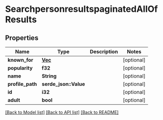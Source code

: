 # SearchpersonresultspaginatedAllOfResults

## Properties

Name | Type | Description | Notes
------------ | ------------- | ------------- | -------------
**known_for** | [**Vec<Value>**](Value.md) |  | [optional] 
**popularity** | **f32** |  | [optional] 
**name** | **String** |  | [optional] 
**profile_path** | **serde_json::Value** |  | [optional]
**id** | **i32** |  | [optional] 
**adult** | **bool** |  | [optional] 

[[Back to Model list]](../README.md#documentation-for-models) [[Back to API list]](../README.md#documentation-for-api-endpoints) [[Back to README]](../README.md)


